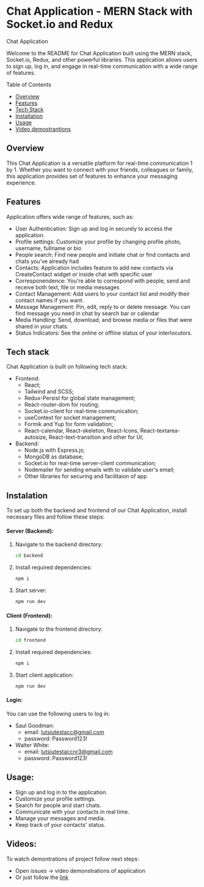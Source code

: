 # Chat Application - MERN Stack with Socket.io and Redux

Chat Application

Welcome to the README for Chat Application built using the MERN stack, Socket.io, Redux, and other powerful libraries.
This application allows users to sign up, log in, and engage in real-time communication with a wide range of features.

Table of Contents

 - [Overview](#overview)
- [Features](#features)
- [Tech Stack](#tech-stack)
- [Installation](#installation)
- [Usage](#usage)
- [Video demostrantions](#videos)

## Overview
This Chat Application is a versatile platform for real-time communication 1 by 1.
Whether you want to connect with your friends, colleagues or family,
this application provides set of features to enhance your messaging experience.

## Features 
Application offers wide range of features, such as: 
 -   User Authentication:
      Sign up and log in securely to access the application.
 -   Profile settings:
       Customize your profile by changing profile photo, username, fullname or bio
-    People search:
     Find new people and initiate chat or find contacts and chats you've already had
-    Contacts:
     Application includes feature to add new contacts via CreateContact widget or inside chat with specific user
-    Corresponendence:
      You're able to correspond with people, send and receive both text, file or media messages
-    Contact Management:
      Add users to your contact list and modify their contact names if you want.
-    Message Management:
      Pin, edit, reply to or delete message. You can find message you need in chat by search bar or calendar
-    Media Handling:
       Send, download, and browse media or files that were shared in your chats.
-    Status Indicators:
       See the online or offline status of your interlocutors.

## Tech stack
      
Chat Application is built on following tech stack:
- Frontend: 
  - React;
  - Tailwind and SCSS;
  - Redux-Persist for global state management;
  - React-router-dom for routing;
  - Socket.io-client for real-time communication;
  - useContext for socket management;
  - Formik and Yup for form validation;
  - React-calendar, React-skeleton, React-Icons, React-textarea-autosize, React-text-transition and other for UI;
- Backend:
  - Node.js with Express.js;
  - MongoDB as database;
  - Socket.io for real-time server-client communication;
  - Nodemailer for sending emails with to validate user's email;
  - Other libraries for securing and facilitaion of app

## Instalation
To set up both the backend and frontend of our Chat Application, install necessary files and follow these steps:
  #### Server (Backend):

  1. Navigate to the backend directory:
     ```bash
     cd backend
  2. Install required dependencies:
     ```bash
     npm i
  3. Start server:
     ```bash
     npm run dev

  #### Client (Frontend):
  1. Navigate to the frontend directory:
     ```bash
     cd frontend
  2. Install required dependencies:
     ```bash
     npm i
  3. Start client application:
     ```bash
     npm run dev
  #### Login:
  You can use the following users to log in:
  - Saul Goodman:
    - email: lutsiutestacc@gmail.com
    - password: Password123!
  - Walter White:
    - email: lutsiutestaccnr3@gmail.com
    - password: Password123!

## Usage: 
  - Sign up and log in to the application.
  - Customize your profile settings.
  - Search for people and start chats.
  - Communicate with your contacts in real time.
  - Manage your messages and media.
  - Keep track of your contacts' status.

## Videos: 
 To watch demontrations of project follow next steps: 
 - Open issues -> video demonstrations of application
 - Or just follow the [link](https://github.com/lutsiu/chat-app/issues/1)
